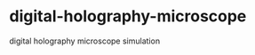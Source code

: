 digital-holography-microscope
=============================

digital holography microscope simulation
